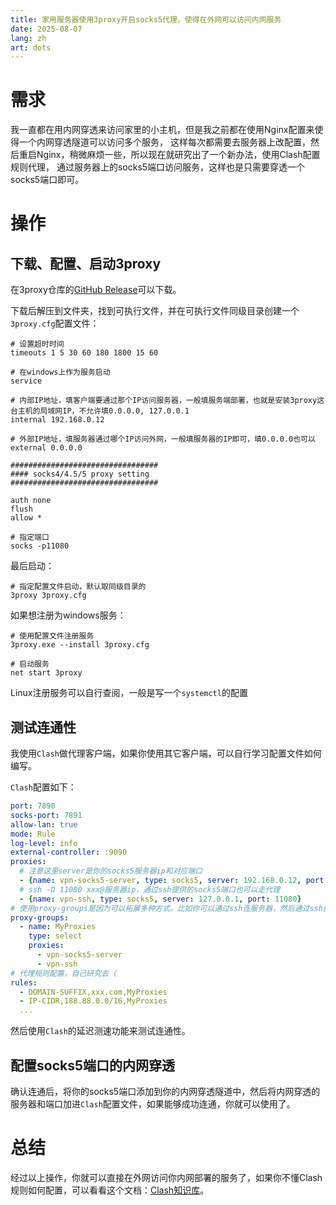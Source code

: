 ```yaml
---
title: 家用服务器使用3proxy开启socks5代理，使得在外网可以访问内网服务
date: 2025-08-07
lang: zh
art: dots
---
```


# 需求

我一直都在用内网穿透来访问家里的小主机，但是我之前都在使用Nginx配置来使得一个内网穿透隧道可以访问多个服务，
这样每次都需要去服务器上改配置，然后重启Nginx，稍微麻烦一些，所以现在就研究出了一个新办法，使用Clash配置规则代理，
通过服务器上的socks5端口访问服务，这样也是只需要穿透一个socks5端口即可。

# 操作

## 下载、配置、启动3proxy

在3proxy仓库的[GitHub Release](https://github.com/3proxy/3proxy/releases)可以下载。

下载后解压到文件夹，找到可执行文件，并在可执行文件同级目录创建一个`3proxy.cfg`配置文件：

```
# 设置超时时间
timeouts 1 5 30 60 180 1800 15 60
 
# 在windows上作为服务启动
service

# 内部IP地址，填客户端要通过那个IP访问服务器，一般填服务端部署，也就是安装3proxy这台主机的局域网IP，不允许填0.0.0.0, 127.0.0.1
internal 192.168.0.12

# 外部IP地址，填服务器通过哪个IP访问外网，一般填服务器的IP即可，填0.0.0.0也可以
external 0.0.0.0

#################################
#### socks4/4.5/5 proxy setting
#################################

auth none
flush
allow *

# 指定端口
socks -p11080
```

最后启动：
```shell
# 指定配置文件启动，默认取同级目录的
3proxy 3proxy.cfg
```

如果想注册为windows服务：
```shell
# 使用配置文件注册服务
3proxy.exe --install 3proxy.cfg

# 启动服务
net start 3proxy
```

Linux注册服务可以自行查阅，一般是写一个`systemctl`的配置

## 测试连通性

我使用`Clash`做代理客户端，如果你使用其它客户端，可以自行学习配置文件如何编写。

`Clash`配置如下：

```yaml
port: 7890
socks-port: 7891
allow-lan: true
mode: Rule
log-level: info
external-controller: :9090
proxies:
  # 注意这里server是你的socks5服务器ip和对应端口
  - {name: vpn-socks5-server, type: socks5, server: 192.168.0.12, port: 11080}
  # ssh -D 11080 xxx@服务器ip，通过ssh提供的socks5端口也可以走代理
  - {name: vpn-ssh, type: socks5, server: 127.0.0.1, port: 11080}
# 使用proxy-groups是因为可以拓展多种方式，比如你可以通过ssh连服务器，然后通过ssh提供本地socks5端口代理流量到服务器，可以将配置添加到这
proxy-groups:
  - name: MyProxies
    type: select
    proxies:
      - vpn-socks5-server
      - vpn-ssh
# 代理规则配置，自己研究去（
rules: 
  - DOMAIN-SUFFIX,xxx.com,MyProxies
  - IP-CIDR,188.88.0.0/16,MyProxies
  ...
```

然后使用`Clash`的延迟测速功能来测试连通性。

## 配置socks5端口的内网穿透

确认连通后，将你的socks5端口添加到你的内网穿透隧道中，然后将内网穿透的服务器和端口加进`Clash`配置文件，如果能够成功连通，你就可以使用了。

# 总结

经过以上操作，你就可以直接在外网访问你内网部署的服务了，如果你不懂Clash规则如何配置，可以看看这个文档：[Clash知识库](https://clash.wiki/configuration/configuration-reference.html)。
